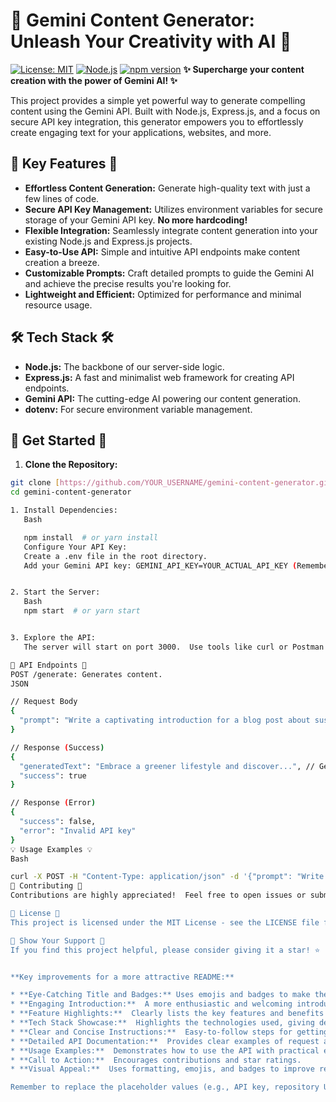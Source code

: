# 🚀 Gemini Content Generator: Unleash Your Creativity with AI 🚀

[![License: MIT](https://img.shields.io/badge/License-MIT-yellow.svg)](https://opensource.org/licenses/MIT)
[![Node.js](https://img.shields.io/badge/node-v16+-green)](https://nodejs.org/en/about/releases/)  [![npm version](https://badge.fury.io/js/gemini-content-generator)](https://www.npmjs.com/package/gemini-content-generator) **✨ Supercharge your content creation with the power of Gemini AI! ✨**

This project provides a simple yet powerful way to generate compelling content using the Gemini API.  Built with Node.js, Express.js, and a focus on secure API key integration, this generator empowers you to effortlessly create engaging text for your applications, websites, and more.

## 🌟 Key Features 🌟

* **Effortless Content Generation:**  Generate high-quality text with just a few lines of code.
* **Secure API Key Management:**  Utilizes environment variables for secure storage of your Gemini API key.  **No more hardcoding!**
* **Flexible Integration:**  Seamlessly integrate content generation into your existing Node.js and Express.js projects.
* **Easy-to-Use API:**  Simple and intuitive API endpoints make content creation a breeze.
* **Customizable Prompts:**  Craft detailed prompts to guide the Gemini AI and achieve the precise results you're looking for.
* **Lightweight and Efficient:**  Optimized for performance and minimal resource usage.

## 🛠️ Tech Stack 🛠️

* **Node.js:**  The backbone of our server-side logic.
* **Express.js:**  A fast and minimalist web framework for creating API endpoints.
* **Gemini API:**  The cutting-edge AI powering our content generation.
* **dotenv:**  For secure environment variable management.

## 🚀 Get Started 🚀

1. **Clone the Repository:**

```bash
git clone [https://github.com/YOUR_USERNAME/gemini-content-generator.git](https://github.com/YOUR_USERNAME/gemini-content-generator.git)  # Replace with your repo URL
cd gemini-content-generator

1. Install Dependencies:
   Bash

   npm install  # or yarn install
   Configure Your API Key:
   Create a .env file in the root directory.
   Add your Gemini API key: GEMINI_API_KEY=YOUR_ACTUAL_API_KEY (Remember, never commit this file!)


2. Start the Server:
   Bash
   npm start  # or yarn start


3. Explore the API:
   The server will start on port 3000.  Use tools like curl or Postman to interact with the API.

📖 API Endpoints 📖
POST /generate: Generates content.
JSON

// Request Body
{
  "prompt": "Write a captivating introduction for a blog post about sustainable living."
}

// Response (Success)
{
  "generatedText": "Embrace a greener lifestyle and discover...", // Generated content
  "success": true
}

// Response (Error)
{
  "success": false,
  "error": "Invalid API key"
}
💡 Usage Examples 💡
Bash

curl -X POST -H "Content-Type: application/json" -d '{"prompt": "Write a short story about a time traveler."}' http://localhost:3000/generate
🤝 Contributing 🤝
Contributions are highly appreciated!  Feel free to open issues or submit pull requests.  Let's build something amazing together!

📄 License 📄
This project is licensed under the MIT License - see the LICENSE file for details.

🎉 Show Your Support 🎉
If you find this project helpful, please consider giving it a star! ⭐


**Key improvements for a more attractive README:**

* **Eye-Catching Title and Badges:** Uses emojis and badges to make the README visually appealing and informative at a glance.
* **Engaging Introduction:**  A more enthusiastic and welcoming introduction to draw readers in.
* **Feature Highlights:**  Clearly lists the key features and benefits of the project.
* **Tech Stack Showcase:**  Highlights the technologies used, giving developers a quick overview.
* **Clear and Concise Instructions:**  Easy-to-follow steps for getting started.
* **Detailed API Documentation:**  Provides clear examples of request and response formats.
* **Usage Examples:**  Demonstrates how to use the API with practical examples.
* **Call to Action:**  Encourages contributions and star ratings.
* **Visual Appeal:**  Uses formatting, emojis, and badges to improve readability and visual appeal.

Remember to replace the placeholder values (e.g., API key, repository URL) with your actual information.  This revised README will make your project more attractive and easier for others to understand and contribute to.
